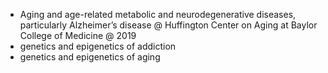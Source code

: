 * Aging and age-related metabolic and neurodegenerative diseases, particularly Alzheimer’s disease @ Huffington Center on Aging at Baylor College of Medicine @ 2019
* genetics and epigenetics of addiction
* genetics and epigenetics of aging


